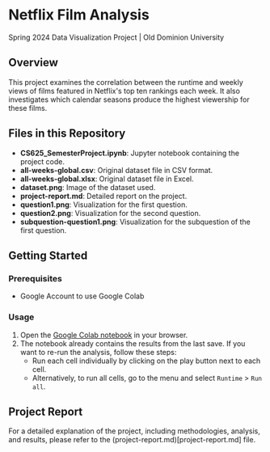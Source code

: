 # Netflix Film Analysis

Spring 2024 Data Visualization Project | Old Dominion University

## Overview
This project examines the correlation between the runtime and weekly views of films featured in Netflix's top ten rankings each week. It also investigates which calendar seasons produce the highest viewership for these films.

## Files in this Repository
- **CS625_SemesterProject.ipynb**: Jupyter notebook containing the project code.
- **all-weeks-global.csv**: Original dataset file in CSV format.
- **all-weeks-global.xlsx**: Original dataset file in Excel.
- **dataset.png**: Image of the dataset used.
- **project-report.md**: Detailed report on the project.
- **question1.png**: Visualization for the first question.
- **question2.png**: Visualization for the second question.
- **subquestion-question1.png**: Visualization for the subquestion of the first question.

## Getting Started
### Prerequisites
- Google Account to use Google Colab

### Usage
1. Open the [Google Colab notebook](https://colab.research.google.com/drive/15Z0Y3_eYU-PMwSIJ4-XGYdNBDaoJ52hA?usp=sharing) in your browser.
2. The notebook already contains the results from the last save. If you want to re-run the analysis, follow these steps:
    - Run each cell individually by clicking on the play button next to each cell.
    - Alternatively, to run all cells, go to the menu and select `Runtime` > `Run all`.

## Project Report
For a detailed explanation of the project, including methodologies, analysis, and results, please refer to the (project-report.md)[project-report.md] file.